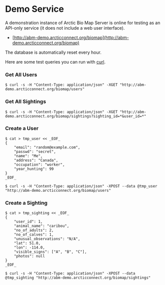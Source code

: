 # Demo Service

A demonstration instance of Arctic Bio Map Server is online for testing as an API-only service (it does not include a web user interface).

* [http://abm-demo.arcticconnect.org/biomap](http://abm-demo.arcticconnect.org/biomap)

The database is automatically reset every hour.

Here are some test queries you can run with [curl](http://curl.haxx.se).

### Get All Users

    $ curl -s -H "Content-Type: application/json" -XGET "http://abm-demo.arcticconnect.org/biomap/users"

### Get All Sightings

    $ curl -s -H "Content-Type: application/json" -XGET "http://abm-demo.arcticconnect.org/biomap/sightings?sighting_id=*&user_id=*"

### Create a User

    $ cat > tmp_user << _EOF_
    {
    	"email": "random@example.com",
    	"passwd": "secret",
    	"name": "Me",
    	"address": "Canada",
    	"occupation": "worker",
    	"year_hunting": 99
    }
    _EOF_

    $ curl -s -H "Content-Type: application/json" -XPOST --data @tmp_user "http://abm-demo.arcticconnect.org/biomap/users"

### Create a Sighting

    $ cat > tmp_sighting << _EOF_
    {
    	"user_id": 1,
    	"animal_name": "caribou",
    	"no_of_adults": 2,
    	"no_of_calves": 1,
    	"unusual_observations": "N/A",
    	"lat": 51.0,
    	"lon": -114.0,
    	"visible_signs": ["A", "B", "C"],
    	"photos": null
    }
    _EOF_

    $ curl -s -H "Content-Type: application/json" -XPOST --data @tmp_sighting "http://abm-demo.arcticconnect.org/biomap/sightings"
